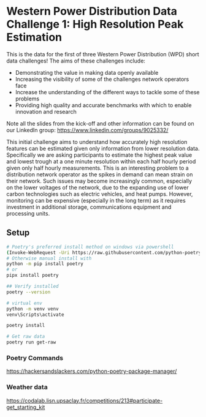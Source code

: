 # Western Power Distribution Data Challenge 1: High Resolution Peak Estimation

This is the data for the first of three Western Power Distribution (WPD) short data challenges! The aims of these
challenges include:

- Demonstrating the value in making data openly available
- Increasing the visibility of some of the challenges network operators face
- Increase the understanding of the different ways to tackle some of these problems
- Providing high quality and accurate benchmarks with which to enable innovation and research

Note all the slides from the kick-off and other information can be found on our LinkedIn
group: https://www.linkedin.com/groups/9025332/

This initial challenge aims to understand how accurately high resolution features can be estimated given only
information from lower resolution data. Specifically we are asking participants to estimate the highest peak value and
lowest trough at a one minute resolution within each half hourly period given only half hourly measurements. This is an
interesting problem to a distribution network operator as the spikes in demand can mean strain on their network. Such
issues may become increasingly common, especially on the lower voltages of the network, due to the expanding use of
lower carbon technologies such as electric vehicles, and heat pumps. However, monitoring can be expensive (especially in
the long term) as it requires investment in additional storage, communications equipment and processing units.

## Setup

```sh
# Poetry's preferred install method on windows via powershell
(Invoke-WebRequest -Uri https://raw.githubusercontent.com/python-poetry/poetry/master/get-poetry.py -UseBasicParsing).Content | python -
# Otherwise manual install with
python -m pip install poetry
# or 
pipx install poetry

## Verify installed
poetry --version

# virtual env
python -m venv venv
venv\Scripts\activate

poetry install

# Get raw data
poetry run get-raw

```





### Poetry Commands

https://hackersandslackers.com/python-poetry-package-manager/


### Weather data

https://codalab.lisn.upsaclay.fr/competitions/213#participate-get_starting_kit
